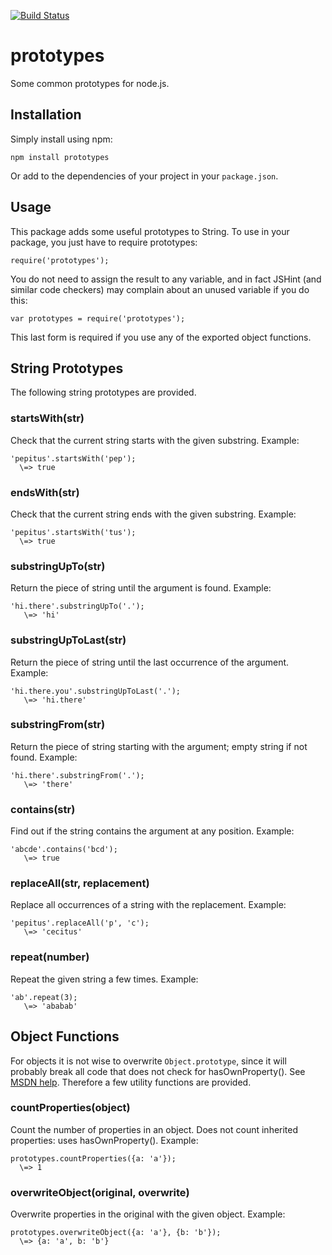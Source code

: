 [![Build Status](https://secure.travis-ci.org/alexfernandez/prototypes.png)](http://travis-ci.org/alexfernandez/prototypes)

# prototypes

Some common prototypes for node.js.

## Installation

Simply install using npm:

    npm install prototypes

Or add to the dependencies of your project in your `package.json`.

## Usage

This package adds some useful prototypes to String.
To use in your package, you just have to require prototypes:

    require('prototypes');

You do not need to assign the result to any variable, and in fact JSHint
(and similar code checkers) may complain about an unused variable if you
do this:

    var prototypes = require('prototypes');

This last form is required if you use any of the exported object functions.

## String Prototypes

The following string prototypes are provided.

### startsWith(str)

Check that the current string starts with the given substring. Example:

    'pepitus'.startsWith('pep');
      \=> true

### endsWith(str)

Check that the current string ends with the given substring. Example:

    'pepitus'.startsWith('tus');
      \=> true

### substringUpTo(str)

Return the piece of string until the argument is found. Example:

    'hi.there'.substringUpTo('.');
       \=> 'hi'

### substringUpToLast(str)

Return the piece of string until the last occurrence of the argument. Example:

    'hi.there.you'.substringUpToLast('.');
       \=> 'hi.there'

### substringFrom(str)

Return the piece of string starting with the argument; empty string if not found.
Example:

    'hi.there'.substringFrom('.');
       \=> 'there'

### contains(str)

Find out if the string contains the argument at any position.
Example:

    'abcde'.contains('bcd');
       \=> true

### replaceAll(str, replacement)

Replace all occurrences of a string with the replacement.
Example:

    'pepitus'.replaceAll('p', 'c');
       \=> 'cecitus'

### repeat(number)

Repeat the given string a few times.
Example:

    'ab'.repeat(3);
       \=> 'ababab'

## Object Functions

For objects it is not wise to overwrite `Object.prototype`, since it will
probably break all code that does not check for hasOwnProperty().
See [MSDN help](https://developer.mozilla.org/en-US/docs/Web/JavaScript/Reference/Global_Objects/Object/hasOwnProperty).
Therefore a few utility functions are provided.

### countProperties(object)

Count the number of properties in an object.
Does not count inherited properties: uses hasOwnProperty().
Example:

    prototypes.countProperties({a: 'a'});
      \=> 1

### overwriteObject(original, overwrite)

Overwrite properties in the original with the given object.
Example:

    prototypes.overwriteObject({a: 'a'}, {b: 'b'});
      \=> {a: 'a', b: 'b'}

